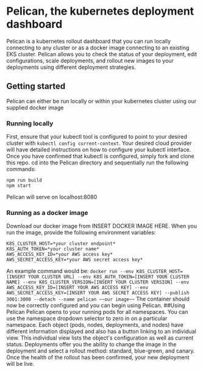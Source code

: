 # Pelican, the kubernetes deployment dashboard
Pelican is a kubernetes rollout dashboard that you can run locally connecting to any cluster or as a docker image connecting to an existing EKS cluster.  Pelican allows you to check the status of your deployment, edit configurations, scale deployments, and rollout new images to your deployments using different deployment strategies.  
## Getting started
Pelican can either be run locally or within your kubernetes cluster using our supplied docker image
### Running locally
First, ensure that your kubectl tool is configured to point to your desired cluster with `kubectl config current-context`.  Your desired cloud provider will have detailed instructions on how to configure your kubectl interface.  Once you have confirmed that kubectl is configured, simply fork and clone this repo.  cd into the Pelican directory and sequentially run the following commands:
```
npm run build
npm start
```
Pelican will serve on localhost:8080
### Running as a docker image
Download our docker image from INSERT DOCKER IMAGE HERE.  When you run the image, provide the following environment variables:
```
K8S_CLUSTER_HOST=*your cluster endpoint*
K8S_AUTH_TOKEN=*your cluster name*
AWS_ACCESS_KEY_ID=*your AWS access key*
AWS_SECRET_ACCESS_KEY=*your AWS secret access key*
```
An example command would be: 
`docker run --env K8S_CLUSTER_HOST=[INSERT YOUR CLUSTER URL] --env K8S_AUTH_TOKEN=[INSERT YOUR CLUSTER NAME] --env K8S_CLUSTER_VERSION=[INSERT YOUR CLUSTER VERSION] --env AWS_ACCESS_KEY_ID=[INSERT YOUR AWS ACCESS KEY] --env AWS_SECRET_ACCESS_KEY=[INSERT YOUR AWS SECRET ACCESS KEY] --publish 3001:3000 --detach --name pelican ~~our image~~`
The container should now be correctly configured and you can begin using Pelican.
##Using Pelican
Pelican opens to your running pods for all namespaces.  You can use the namespace dropdown selector to zero in on a particular namespace.
Each object (pods, nodes, deployments, and nodes) have different information displayed and also has a button linking to an individual view.  This individual view lists the object's configuration as well as current status.  Deployments offer you the ability to change the image in the deployment and select a rollout method: standard, blue-green, and canary.  Once the health of the rollout has been confirmed, your new deployment will be live.
